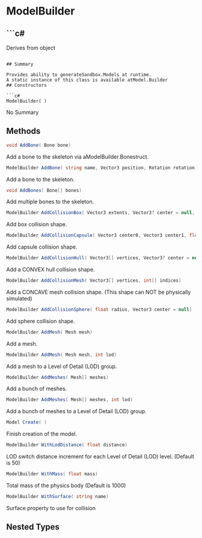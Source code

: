 # ModelBuilder

## ```c#
Derives from object
```

## Summary

Provides ability to generateSandbox.Models at runtime.
A static instance of this class is available atModel.Builder
## Constructors

```c#
ModelBuilder( ) 
```
No Summary
## Methods

```c#
void AddBone( Bone bone) 
```
Add a bone to the skeleton via aModelBuilder.Bonestruct.
```c#
ModelBuilder AddBone( string name, Vector3 position, Rotation rotation, string parentName = null) 
```
Add a bone to the skeleton.
```c#
void AddBones( Bone[] bones) 
```
Add multiple bones to the skeleton.
```c#
ModelBuilder AddCollisionBox( Vector3 extents, Vector3? center = null, Rotation? rotation = null) 
```
Add box collision shape.
```c#
ModelBuilder AddCollisionCapsule( Vector3 center0, Vector3 center1, float radius) 
```
Add capsule collision shape.
```c#
ModelBuilder AddCollisionHull( Vector3[] vertices, Vector3? center = null, Rotation? rotation = null) 
```
Add a CONVEX hull collision shape.
```c#
ModelBuilder AddCollisionMesh( Vector3[] vertices, int[] indices) 
```
Add a CONCAVE mesh collision shape. (This shape can NOT be physically simulated)
```c#
ModelBuilder AddCollisionSphere( float radius, Vector3 center = null) 
```
Add sphere collision shape.
```c#
ModelBuilder AddMesh( Mesh mesh) 
```
Add a mesh.
```c#
ModelBuilder AddMesh( Mesh mesh, int lod) 
```
Add a mesh to a Level of Detail (LOD) group.
```c#
ModelBuilder AddMeshes( Mesh[] meshes) 
```
Add a bunch of meshes.
```c#
ModelBuilder AddMeshes( Mesh[] meshes, int lod) 
```
Add a bunch of meshes to a Level of Detail (LOD) group.
```c#
Model Create( ) 
```
Finish creation of the model.
```c#
ModelBuilder WithLodDistance( float distance) 
```
LOD switch distance increment for each Level of Detail (LOD) level. (Default is 50)
```c#
ModelBuilder WithMass( float mass) 
```
Total mass of the physics body (Default is 1000)
```c#
ModelBuilder WithSurface( string name) 
```
Surface property to use for collision
## Nested Types

